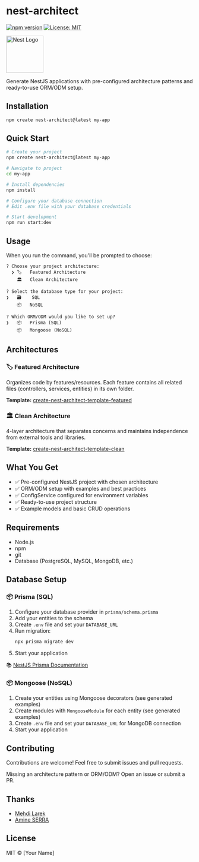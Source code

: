 # nest-architect

[![npm version](https://badge.fury.io/js/nest-architect.svg)](https://www.npmjs.com/package/nest-architect)
[![License: MIT](https://img.shields.io/badge/License-MIT-yellow.svg)](https://opensource.org/licenses/MIT)

<img src="https://nestjs.com/img/logo-small.svg" width="100" alt="Nest Logo" />

Generate NestJS applications with pre-configured architecture patterns and ready-to-use ORM/ODM setup.

## Installation

```bash
npm create nest-architect@latest my-app
```

## Quick Start

```bash
# Create your project
npm create nest-architect@latest my-app

# Navigate to project
cd my-app

# Install dependencies  
npm install

# Configure your database connection
# Edit .env file with your database credentials

# Start development
npm run start:dev
```

## Usage

When you run the command, you'll be prompted to choose:

```
? Choose your project architecture: 
  ❯ 🏷️   Featured Architecture
    🏛️   Clean Architecture

? Select the database type for your project:  
❯   🗃️    SQL
    📦   NoSQL

? Which ORM/ODM would you like to set up?
❯   📦   Prisma (SQL)
    📦   Mongoose (NoSQL)
```

## Architectures

### 🏷️ Featured Architecture
Organizes code by features/resources. Each feature contains all related files (controllers, services, entities) in its own folder.

**Template:** [create-nest-architect-template-featured](https://github.com/MGardier/create-nest-architect-template-featured)

### 🏛️ Clean Architecture  
4-layer architecture that separates concerns and maintains independence from external tools and libraries.

**Template:** [create-nest-architect-template-clean](https://github.com/MGardier/create-nest-architect-template-clean)

## What You Get

- ✅ Pre-configured NestJS project with chosen architecture
- ✅ ORM/ODM setup with examples and best practices
- ✅ ConfigService configured for environment variables
- ✅ Ready-to-use project structure
- ✅ Example models and basic CRUD operations

## Requirements

- Node.js
- npm
- git
- Database (PostgreSQL, MySQL, MongoDB, etc.)

## Database Setup

### 📦 Prisma (SQL)

1. Configure your database provider in `prisma/schema.prisma`
2. Add your entities to the schema
3. Create `.env` file and set your `DATABASE_URL`
4. Run migration:
   ```bash
   npx prisma migrate dev
   ```
5. Start your application

📚 [NestJS Prisma Documentation](https://docs.nestjs.com/recipes/prisma)

### 📦 Mongoose (NoSQL)

1. Create your entities using Mongoose decorators (see generated examples)
2. Create modules with `MongooseModule` for each entity (see generated examples)
3. Create `.env` file and set your `DATABASE_URL` for MongoDB connection
4. Start your application

## Contributing

Contributions are welcome! Feel free to submit issues and pull requests.

Missing an architecture pattern or ORM/ODM? Open an issue or submit a PR.

## Thanks

- [Mehdi Larek](https://github.com/LarekMehdi)
- [Amine SERRA](https://linkedin.com/in/amine-serra-5105b5252/)

## License

MIT © [Your Name]